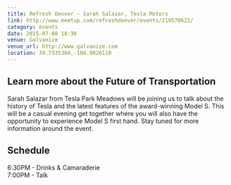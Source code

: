 ```yaml
---
title: Refresh Denver - Sarah Salazar, Tesla Motors
link: http://www.meetup.com/refreshdenver/events/219570622/
category: events
date: 2015-07-08 18:30
venue: Galvanize
venue_url: http://www.galvanize.com
location: 39.7335360,-104.9926110
---
```

## Learn more about the Future of Transportation
Sarah Salazar from Tesla Park Meadows will be joining us to talk about the history of Tesla and the latest features of the award-winning Model S. This will be a casual evening get together where you will also have the opportunity to experience Model S first hand. Stay tuned for more information around the event.

## Schedule 
6:30PM - Drinks & Camaraderie  
7:00PM - Talk
